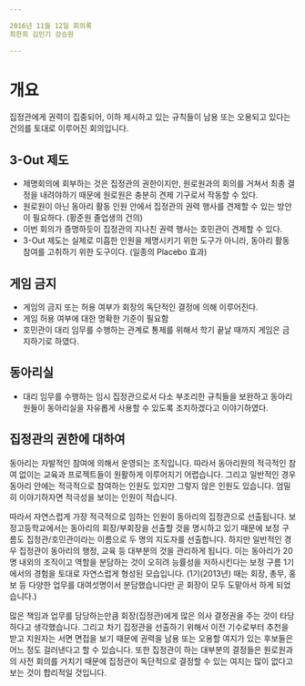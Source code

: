 ```yaml
---

2016년 11월 12일 회의록  
최한희 김민기 강승원  

---
```


# 개요
집정관에게 권력이 집중되어, 이하 제시하고 있는 규칙들이 남용 또는 오용되고 있다는 건의를 토대로 이루어진 회의입니다.

## 3-Out 제도 
- 제명회의에 회부하는 것은 집정관의 권한이지만, 원로원과의 회의를 거쳐서 최종 결정을 내려야하기 때문에 원로원은 충분히 견제 기구로서 작동할 수 있다.
- 원로원이 아닌 동아리 활동 인원 안에서 집정관의 권력 행사를 견제할 수 있는 방안이 필요하다. (황준원 졸업생의 건의)
- 이번 회의가 증명하듯이 집정관의 지나친 권력 행사는 호민관이 견제할 수 있다.
- 3-Out 제도는 실제로 미흡한 인원을 제명시키기 위한 도구가 아니라, 동아리 활동 참여를 고취하기 위한 도구이다. (일종의 Placebo 효과)
 
## 게임 금지
- 게임의 금지 또는 허용 여부가 회장의 독단적인 결정에 의해 이루어진다.
- 게임 허용 여부에 대한 명확한 기준이 필요함
- 호민관이 대리 임무를 수행하는 관계로 통제를 위해서 학기 끝날 때까지 게임은 금지하기로 하였다.

## 동아리실
- 대리 임무를 수행하는 임시 집정관으로서 다소 부조리한 규칙들을 보완하고 동아리원들이 동아리실을 자유롭게 사용할 수 있도록 조치하겠다고 이야기하였다.

## 집정관의 권한에 대하여
동아리는 자발적인 참여에 의해서 운영되는 조직입니다. 따라서 동아리원의 적극적인 참여 없이는 교육과 프로젝트들이 원활하게 이루어지기 어렵습니다. 그리고 일반적인 경우 동아리 안에는 적극적으로 참여하는 인원도 있지만 그렇지 않은 인원도 있습니다. 엄밀히 이야기하자면 적극성을 보이는 인원이 적습니다. 

따라서 자연스럽게 가장 적극적으로 임하는 인원이 동아리의 집정관으로 선출됩니다. 보정고등학교에서는 동아리의 회장/부회장을 선출할 것을 명시하고 있기 때문에 보정 구름도 집정관/호민관이라는 이름으로 두 명의 지도자를 선출합니다. 하지만 일반적인 경우 집정관이 동아리의 행정, 교육 등 대부분의 것을 관리하게 됩니다. 이는 동아리가 20명 내외의 조직이고 역할을 분담하는 것이 오히려 능률성을 저하시킨다는 보정 구름 1기에서의 경험을 토대로 자연스럽게 형성된 모습입니다. (1기(2013년) 때는 회장, 총무, 홍보 등 다양한 업무를 대여섯명이서 분담했습니다만 곧 회장이 모두 도맡아서 하게 되었습니다.)

많은 책임과 업무를 담당하는만큼 회장(집정관)에게 많은 의사 결정권을 주는 것이 타당하다고 생각했습니다. 그리고 차기 집정관을 선출하기 위해서 이전 기수로부터 추천을 받고 지원자는 서면 면접을 보기 때문에 권력을 남용 또는 오용할 여지가 있는 후보들은 어느 정도 걸러낸다고 할 수 있습니다. 또한 집정관이 하는 대부분의 결정들은 원로원과의 사전 회의를 거치기 때문에 집정관이 독단적으로 결정할 수 있는 여지는 많이 없다고 보는 것이 합리적일 것입니다. 